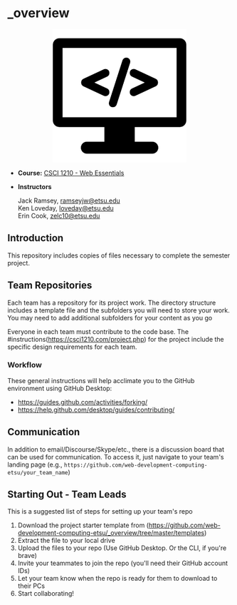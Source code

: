 # _overview
<p align='center'>
    <a href='https://csci1210.com' target='_blank'><img src="assets/69045.png" alt="class logo" class="logo" width=300 align='center'></a>
</p>

* **Course:** [CSCI 1210 - Web Essentials](https://csci1210.com)
* **Instructors** 

     Jack Ramsey, [ramseyjw@etsu.edu](mailto:ramseyjw@etsu.edu)<br>Ken Loveday, [loveday@etsu.edu](mailto:loveday@etsu.edu)<br>Erin Cook, [zelc10@etsu.edu](mailto:zelc10@etsu.edu)

## Introduction
This repository includes copies of files necessary to complete the semester project. 

## Team Repositories
Each team has a repository for its project work. The directory structure includes a template file and the subfolders you will need to store your work. You may need to add additional subfolders for your content as you go

Everyone in each team must contribute to the code base. The #instructions(https://csci1210.com/project.php) for the project include the specific design requirements for each team.

### Workflow
These general instructions will help acclimate you to the GitHub environment using GitHub Desktop:

* <https://guides.github.com/activities/forking/>
* <https://help.github.com/desktop/guides/contributing/>

## Communication
In addition to email/Discourse/Skype/etc., there is a discussion board that can be used for communication. To access it, just navigate to your team's landing page (e.g., `https://github.com/web-development-computing-etsu/your_team_name`)
 
## Starting Out - Team Leads
This is a suggested list of steps for setting up your team's repo

1. Download the project starter template from (https://github.com/web-development-computing-etsu/_overview/tree/master/templates)
2. Extract the file to your local drive 
3. Upload the files to your repo (Use GitHub Desktop. Or the CLI, if you're brave)
4. Invite your teammates to join the repo (you'll need their GitHub account IDs)
5. Let your team know when the repo is ready for them to download to their PCs
6. Start collaborating!
